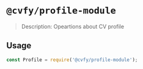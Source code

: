 # `@cvfy/profile-module`

> Description: Opeartions about CV profile

## Usage

```js
const Profile = require('@cvfy/profile-module');
```
